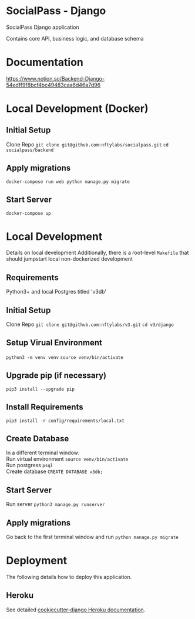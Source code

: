 # SocialPass - Django
SocialPass Django application

Contains core API, business logic, and database schema

# Documentation
https://www.notion.so/Backend-Django-54edff9f8bcf4bc49483caa6d46a7d96

# Local Development (Docker)

## Initial Setup
Clone Repo
`git clone git@github.com:nftylabs/socialpass.git`
`cd socialpass/backend`

## Apply migrations
`docker-compose run web python manage.py migrate`

## Start Server
`docker-compose up`

# Local Development
Details on local development
Additionally, there is a root-level `Makefile` that should jumpstart local non-dockerized development
## Requirements
Python3+ and local Postgres titled 'v3db'

## Initial Setup
Clone Repo
`git clone git@github.com:nftylabs/v3.git`
`cd v3/django`

## Setup Virual Environment
`python3 -m venv venv`
`source venv/bin/activate`

## Upgrade pip (if necessary)
`pip3 install --upgrade pip`

## Install Requirements
`pip3 install -r config/requirements/local.txt`

## Create Database
In a different terminal window:\
Run virtual environment `source venv/bin/activate`\
Run postgress `psql`\
Create database `CREATE DATABASE v3db;`

## Start Server
Run server `python3 manage.py runserver`

## Apply migrations
Go back to the first terminal window and run `python manage.py migrate`

# Deployment
The following details how to deploy this application.

## Heroku
See detailed [cookiecutter-django Heroku documentation](http://cookiecutter-django.readthedocs.io/en/latest/deployment-on-heroku.html).
